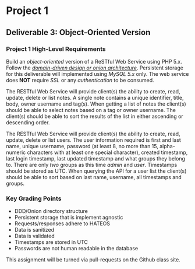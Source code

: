 # Project 1
## Deliverable 3: Object-Oriented Version

### Project 1 High-Level Requirements

Build an *object-oriented* version of a ReSTful Web Service using PHP 5.x.  Follow the *[domain-driven design or onion architecture](http://blog.8thlight.com/uncle-bob/2012/08/13/the-clean-architecture.html)*.  Persistent storage for this deliverable will implemented using *MySQL 5.x* only.  The web service does **NOT** require *SSL* or any *authentication* to be consumed. 

The RESTful Web Service will provide client(s) the ability to create, read, update, delete or list notes.  A single note contains a unique identifier, title, body, owner username and tag(s).  When getting a list of notes the client(s) should be able to select notes based on a tag or owner username.  The client(s) should be able to sort the results of the list in either ascending or descending order.

The RESTful Web Service will provide client(s) the ability to create, read, update, delete or list users.  The user information required is first and last name, unique username, password (at least 8, no more than 15, alpha-numeric characters with at least one special character), created timestamp, last login timestamp, last updated timestamp and what groups they belong to.  There are only *two* groups as this time *admin* and *user*.  Timestamps should be stored as UTC.  When querying the API for a user list the client(s) should be able to sort based on last name, username, all timestamps and groups.

### Key Grading Points

- DDD/Onion directory structure
- Persistent storage that is implement agnostic
- Requests/responses adhere to HATEOS
- Data is sanitized
- Data is validated
- Timestamps are stored in UTC
- Passwords are not human readable in the database

This assignment will be turned via pull-requests on the Github class site.
